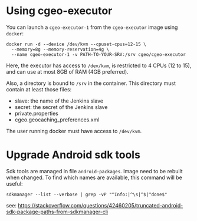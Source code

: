 # Using cgeo-executor

You can launch a `cgeo-executor-1` from the `cgeo-executor` image using `docker`:

    docker run -d --device /dev/kvm --cpuset-cpus=12-15 \
      --memory=8g --memory-reservation=4g \
      --name cgeo-executor-1 -v PATH-TO-YOUR-SRV:/srv cgeo/cgeo-executor

Here, the executor  has access to `/dev/kvm`, is restricted to 4 CPUs (12 to 15),
and can use at most 8GB of RAM (4GB preferred).

Also, a directory is bound to `/srv` in the container. This directory must contain
at least those files:

- slave: the name of the Jenkins slave
- secret: the secret of the Jenkins slave
- private.properties
- cgeo.geocaching_preferences.xml

The user running docker must have access to `/dev/kvm`.

# Upgrade Android sdk tools

Sdk tools are managed in file `android-packages`. Image need to be rebuilt when changed.
To find which names are available, this command will be useful:
```
sdkmanager --list --verbose | grep -vP "^Info:|^\s|^$|^done$"
```
see: https://stackoverflow.com/questions/42460205/truncated-android-sdk-package-paths-from-sdkmanager-cli
